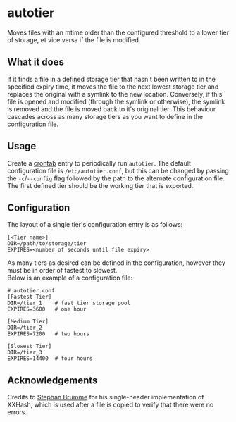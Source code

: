 # autotier
Moves files with an mtime older than the configured threshold to a lower tier of storage, et vice versa if the file is modified.

## What it does
If it finds a file in a defined storage tier that hasn't been written to in the specified expiry time, it moves the file to the next lowest storage tier and replaces the original with a symlink to the new location. Conversely, if this file is opened and modified (through the symlink or otherwise), the symlink is removed and the file is moved back to it's original tier. This behaviour cascades across as many storage tiers as you want to define in the configuration file.

## Usage
Create a [crontab](https://linux.die.net/man/5/crontab) entry to periodically run `autotier`. The default configuration file is `/etc/autotier.conf`, but this can be changed by passing the `-c`/`--config` flag followed by the path to the alternate configuration file. The first defined tier should be the working tier that is exported.

## Configuration
The layout of a single tier's configuration entry is as follows:
```
[<Tier name>]
DIR=/path/to/storage/tier
EXPIRES=<number of seconds until file expiry>
```
As many tiers as desired can be defined in the configuration, however they must be in order of fastest to slowest.  
Below is an example of a configuration file:
```
# autotier.conf
[Fastest Tier]
DIR=/tier_1    # fast tier storage pool
EXPIRES=3600   # one hour

[Medium Tier]
DIR=/tier_2
EXPIRES=7200   # two hours

[Slowest Tier]
DIR=/tier_3
EXPIRES=14400  # four hours
```
## Acknowledgements
Credits to [Stephan Brumme](https://stephan-brumme.com/) for his single-header implementation of XXHash, which is used after a file is copied to verify that there were no errors.
